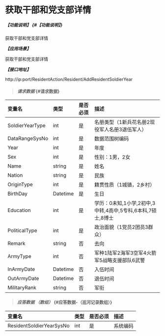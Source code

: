 # 获取干部和党支部详情

##### _【功能说明】_ {#【功能说明】}
获取干部和党支部详情

_**【应用场景】**_

获取干部和党支部详情

_**【接口地址】**_

http://ip:port/ResidentAction/Resident/AddResidentSoldierYear

> #### _请求数据_ {#请求数据}

| 变量名 | 类型 | 是否必须 | 描述 |
| :--- | :--- | :--- | :--- |
| SoldierYearType| int | 是 | 名册类型（1新兵花名册2现役军人名册3退伍军人） |
| DataRangeSysNo| int | 是 | 数据范围树编码 |
| Year| int | 是 | 年度 |
| Sex| int | 是 | 性别：1男，2女 |
| Name| string | 是 | 姓名 |
| Nation| string | 是 | 民族 |
| OriginType| int | 是 |籍贯性质（1城镇，2乡村） |
| BirthDay| Datetime| 是 | 生日 |
| Education| int | 是 | 学历：0未知,1小学,2初中,3中转,4高中,5专科,6本科,7硕士,8博士 |
| PoliticalType| int | 是 | 政治面貌（1党员2团员3群众） |
| Remark| string| 否 | 去向 |
| ArmyType| int | 否 |军种1陆军2海军3空军4火箭军5战略支援部队6武警 |
| InArmyDate| Datetime| 否 | 入伍时间 |
| OutArmyDate| Datetime | 否 |退伍时间|
| MilitaryRank| string| 否 |军衔 |





> #### _应答数据 （数组）_ {#应答数据-（巡河记录数组）}

| 变量名 | 类型 | 是否必须 | 描述 |
| :--- | :--- | :--- | :--- |
| ResidentSoldierYearSysNo | int | 是 | 系统编码 |










